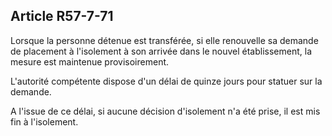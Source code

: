 Article R57-7-71
----
Lorsque la personne détenue est transférée, si elle renouvelle sa demande de
placement à l'isolement à son arrivée dans le nouvel établissement, la mesure
est maintenue provisoirement.

L'autorité compétente dispose d'un délai de quinze jours pour statuer sur la
demande.

A l'issue de ce délai, si aucune décision d'isolement n'a été prise, il est mis
fin à l'isolement.
